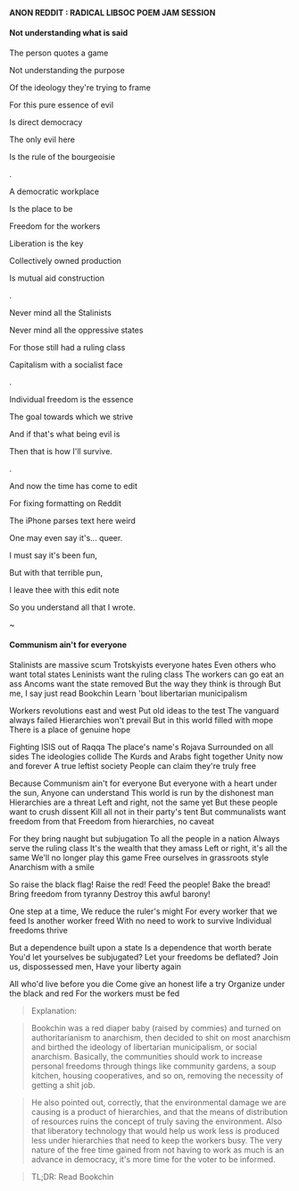 #### ANON REDDIT : RADICAL LIBSOC POEM JAM SESSION

#### Not understanding what is said 

The person quotes a game

Not understanding the purpose 

Of the ideology they're trying to frame

For this pure essence of evil

Is direct democracy
 
The only evil here

Is the rule of the bourgeoisie 

.

A democratic workplace 

Is the place to be

Freedom for the workers

Liberation is the key

Collectively owned production 

Is mutual aid construction 

.

Never mind all the Stalinists 

Never mind all the oppressive states

For those still had a ruling class

Capitalism with a socialist face

.

Individual freedom is the essence

The goal towards which we strive 

And if that's what being evil is

Then that is how I'll survive. 

.

And now the time has come to edit

For fixing formatting on Reddit 

The iPhone parses text here weird 

One may even say it's... queer. 

I must say it's been fun, 

But with that terrible pun,

I leave thee with this edit note 

So you understand all that I wrote.


~


#### Communism ain't for everyone
Stalinists are massive scum
Trotskyists everyone hates
Even others who want total states 
Leninists want the ruling class
The workers can go eat an ass
Ancoms want the state removed
But the way they think is through
But me, I say just read Bookchin
Learn 'bout libertarian municipalism 

Workers revolutions east and west
Put old ideas to the test
The vanguard always failed
Hierarchies won't prevail
But in this world filled with mope
There is a place of genuine hope

Fighting ISIS out of Raqqa
The place's name's Rojava 
Surrounded on all sides
The ideologies collide
The Kurds and Arabs fight together
Unity now and forever 
A true leftist society 
People can claim they're truly free

Because Communism ain't for everyone 
But everyone with a heart under the sun,
Anyone can understand 
This world is run by the dishonest man
Hierarchies are a threat
Left and right, not the same yet 
But these people want to crush dissent
Kill all not in their party's tent
But communalists want freedom from that
Freedom from hierarchies, no caveat

For they bring naught but subjugation 
To all the people in a nation
Always serve the ruling class
It's the wealth that they amass
Left or right, it's all the same
We'll no longer play this game
Free ourselves in grassroots style 
Anarchism with a smile

So raise the black flag!
Raise the red!
Feed the people!
Bake the bread!
Bring freedom from tyranny 
Destroy this awful barony!

One step at a time,
We reduce the ruler's might
For every worker that we feed
Is another worker freed
With no need to work to survive 
Individual freedoms thrive

But a dependence built upon a state
Is a dependence that worth berate
You'd let yourselves be subjugated?
Let your freedoms be deflated?
Join us, dispossessed men, 
Have your liberty again

All who'd live before you die
Come give an honest life a try 
Organize under the black and red 
For the workers must be fed


> Explanation:

> Bookchin was a red diaper baby (raised by commies) and turned on authoritarianism to anarchism, then decided to shit on most anarchism and 
> birthed the ideology of libertarian municipalism, or social anarchism.  Basically, the communities should work to increase personal 
> freedoms through things like community gardens, a soup kitchen, housing cooperatives, and so on, removing the necessity of getting a shit 
> job. 

> He also pointed out, correctly, that the environmental damage we are causing is a product of hierarchies, and that the means of 
> distribution of resources ruins the concept of truly saving the environment.  Also that liberatory technology that would help us work less 
> is produced less under hierarchies that need to keep the workers busy.  The very nature of the free time gained from not having to work as 
> much is an advance in democracy, it's more time for the voter to be informed. 

> TL;DR: Read Bookchin
